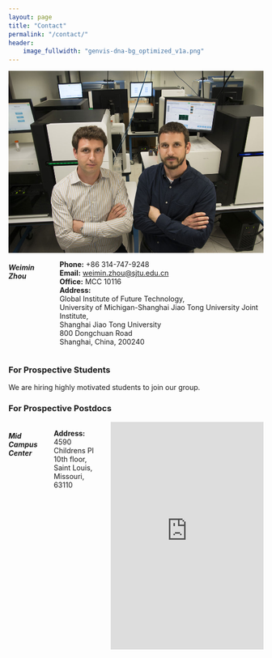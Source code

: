 ```yaml
---
layout: page
title: "Contact"
permalink: "/contact/"
header:
    image_fullwidth: "genvis-dna-bg_optimized_v1a.png"
---
```


<div class="row">
    <div class="small-12 small-centered columns">
        <img src="/assets/img/MalachiAndObi.jpg">
    </div>
</div>

<div class="row">
    <div class="small-12 small-centered columns">
    <h5>Weimin Zhou</h5>
    <p>
      <b>Phone:</b> +86 314-747-9248<br>
      <b>Email:</b> <a href="mailto:weimin.zhou@sjtu.edu.cn">weimin.zhou@sjtu.edu.cn</a><br>
      <b>Office:</b> MCC 10116<br>
      <b>Address:</b><br>Global Institute of Future Technology,<br>University of Michigan-Shanghai Jiao Tong University Joint Institute,<br>Shanghai Jiao Tong University<br>800 Dongchuan Road<br>Shanghai, China, 200240
    </p>
    </div>
</div>

### For Prospective Students

We are hiring highly motivated students to join our group.



### For Prospective Postdocs



<div class="row">
    <div class="small-12 small-centered columns">
        <h5>Mid Campus Center</h5>
        <p>
          <b>Address:</b><br> 4590 Childrens Pl<br>
          10th floor,<br>
          Saint Louis, Missouri, 63110<br>
        </p>
        <iframe src="https://www.google.com/maps/embed?pb=!1m18!1m12!1m3!1d3116.5504069161216!2d-90.2618255!3d38.6362228!2m3!1f0!2f0!3f0!3m2!1i1024!2i768!4f13.1!3m3!1m2!1s0x87d8b4df564ad7d1%3A0xddebd7786d830554!2sMid%20Campus%20Center!5e0!3m2!1sen!2sus!4v1660673700634!5m2!1sen!2sus" width="600" height="450" style="border:0;" allowfullscreen="" loading="lazy" referrerpolicy="no-referrer-when-downgrade"></iframe>
    </div>
</div>
